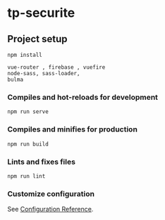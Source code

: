 # tp-securite

## Project setup
```
npm install

vue-router , firebase , vuefire
node-sass, sass-loader, 
bulma
```

### Compiles and hot-reloads for development
```
npm run serve
```

### Compiles and minifies for production
```
npm run build
```

### Lints and fixes files
```
npm run lint
```

### Customize configuration
See [Configuration Reference](https://cli.vuejs.org/config/).
